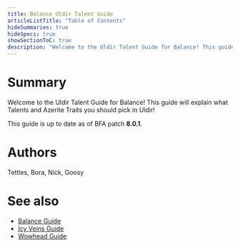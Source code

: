 ```yaml
---
title: Balance Uldir Talent Guide
articleListTitle: "Table of Contents"
hideSummaries: true
hideSpecs: true
showSectionToC: true
description: "Welcome to the Uldir Talent Guide for Balance! This guide will explain what Talents and Azerite Traits you should pick in Uldir!"
---
```


Summary
===
Welcome to the Uldir Talent Guide for Balance! This guide will explain what Talents and Azerite Traits you should pick in Uldir!

This guide is up to date as of BFA patch **8.0.1**.

Authors
===
Tettles, Bora, Nick, Goosy

See also
===
 - [Balance Guide](/balance/guide)
 - [Icy Veins Guide](https://www.icy-veins.com/wow/balance-druid-pve-dps-guide)
 - [Wowhead Guide](https://www.wowhead.com/balance-druid-guide)
